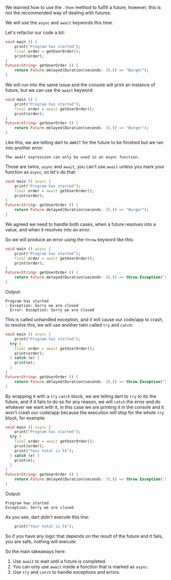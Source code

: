 We learned how to use the `.then` method to fulfill a future, however, this is not the recommended way of dealing with futures.

We will use the `async` and `await` keywords this time.

Let's refactor our code a bit:

```dart
void main () {
    print("Program has started");
    final order = getUserOrder();
    print(order);
}
Future<String> getUserOrder () {
    return Future.delayed(Duration(seconds: 3),() => "Burger");
}
```

We will run into the same issue and the console will print an instance of future, but we can use the `await` keyword:

```dart
void main () {
    print("Program has started");
    final order = await getUserOrder();
    print(order);
}
Future<String> getUserOrder () {
    return Future.delayed(Duration(seconds: 3),() => "Burger");
}
```

Like this, we are telling dart to a`WAIT` for the future to be finished but we ran into another error:

```
The await expression can only be used in an async function.
```

Those are twins, `async` and `await`, you can't use `await` unless you mark your function as `async`, so let's do that:

```dart
void main () async {
    print("Program has started");
    final order = await getUserOrder();
    print(order);
}
Future<String> getUserOrder () {
    return Future.delayed(Duration(seconds: 3),() => "Burger");
}
```

We agreed we need to handle both cases, when a future resolves into a value, and when it resolves into an error.

So we will produce an error using the `throw` keyword like this:

```dart
void main () async {
    print("Program has started");
    final order = await getUserOrder();
    print(order);
}
Future<String> getUserOrder () {
    return Future.delayed(Duration(seconds: 3),() => throw Exception('Sorry we are closed'));
}
```

Output:

```
Program has started
: Exception: Sorry we are closed
  Error: Exception: Sorry we are closed
```

This is called unhandled exception, and it will cause our code/app to crash, to resolve this, we will use another twin called `try` and `catch`:

```dart
void main () async {
    print("Program has started");
  try {
    final order = await getUserOrder();
    print(order);
  } catch (e) {
    print(e);
  }
}
Future<String> getUserOrder () {
    return Future.delayed(Duration(seconds: 3),() => throw Exception('Sorry we are closed'));
}
```

By wrapping it with a `try` `catch` block, we are telling dart to `try` to do the future, and if it fails to do so for any reason, we will `catch` the error and do whatever we want with it, in this case we are printing it in the console and it won't crash our code/app because the execution will stop for the whole `try` block, for example:

```dart
void main () async {
    print("Program has started");
  try {
    final order = await getUserOrder();
    print(order);
    print("Your total is 5$");
  } catch (e) {
    print(e);
  }
}
Future<String> getUserOrder () {
    return Future.delayed(Duration(seconds: 3),() => throw Exception('Sorry we are closed'));
}
```

Output:

```
Program has started
Exception: Sorry we are closed
```

As you see, dart didn't execute this line:

```dart
    print("Your total is 5$");
```

So if you have any logic that depends on the result of the future and it fails, you are safe, nothing will execute.

So the main takeaways here:

1. Use `await` to wait until a future is completed.
2. You can only use `await` inside a function that is marked as `async`.
3. Use `try` and `catch` to handle exceptions and errors.
